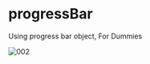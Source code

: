 # progressBar
Using progress bar object, For Dummies

![002](https://user-images.githubusercontent.com/72364037/156696152-3d8264f5-374e-4b4d-8bc0-61f505e2d5a9.png)
